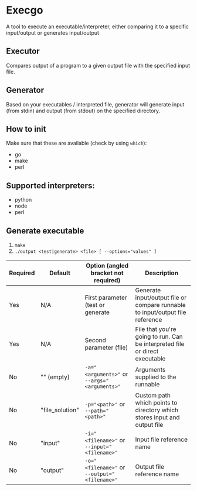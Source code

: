 # Execgo

A tool to execute an executable/interpreter, either comparing it to a specific input/output or generates input/output

## Executor

Compares output of a program to a given output file with the specified input file.

## Generator

Based on your executables / interpreted file, generator will generate input (from stdin) and output (from stdout) on the specified directory.

## How to init

Make sure that these are available (check by using `which`):

- go
- make
- perl

## Supported interpreters:

- python
- node
- perl

## Generate executable

1. `make`
2. `./output <test|generate> <file> [ --options="values" ]`

| Required | Default         | Option (angled bracket not required)         | Description                                                                   |
| -------- | --------------- | -------------------------------------------- | ----------------------------------------------------------------------------- |
| Yes      | N/A             | First parameter (test or generate            | Generate input/output file or compare runnable to input/output file reference |
| Yes      | N/A             | Second parameter (file)                      | File that you're going to run. Can be interpreted file or direct executable   |
| No       | "" (empty)      | `-a="<arguments>"` or `--args="<arguments>"` | Arguments supplied to the runnable                                            |
| No       | "file_solution" | `-p="<path>"` or `--path="<path>"`           | Custom path which points to directory which stores input and output file      |
| No       | "input"         | `-i="<filename>"` or `--input="<filename>"`  | Input file reference name                                                     |
| No       | "output"        | `-o="<filename>"` or `--output="<filename>"` | Output file reference name                                                    |
